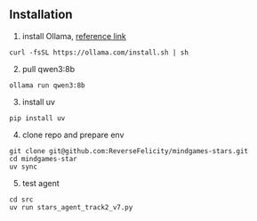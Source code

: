 ## Installation

1. install Ollama, [reference link](https://ollama.com/download)
```
curl -fsSL https://ollama.com/install.sh | sh
```
2. pull qwen3:8b
```
ollama run qwen3:8b
```
3. install uv
```aiignore
pip install uv
```
4. clone repo and prepare env
```
git clone git@github.com:ReverseFelicity/mindgames-stars.git
cd mindgames-star
uv sync
```
5. test agent
```aiignore
cd src
uv run stars_agent_track2_v7.py

```